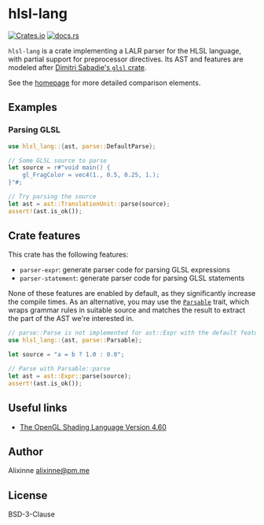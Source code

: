# hlsl-lang

[![Crates.io](https://img.shields.io/crates/v/hlsl-lang)](https://crates.io/crates/hlsl-lang)
[![docs.rs](https://img.shields.io/docsrs/hlsl-lang)](https://docs.rs/hlsl-lang/)

`hlsl-lang` is a crate implementing a LALR parser for the HLSL language,
with partial support for preprocessor directives. Its AST and features are
modeled after [Dimitri Sabadie's `glsl` crate](https://github.com/phaazon/glsl).

See the [homepage](https://github.com/alixinne/hlsl-lang) for more detailed comparison
elements.

## Examples

### Parsing GLSL

```rust
use hlsl_lang::{ast, parse::DefaultParse};

// Some GLSL source to parse
let source = r#"void main() {
    gl_FragColor = vec4(1., 0.5, 0.25, 1.);
}"#;

// Try parsing the source
let ast = ast::TranslationUnit::parse(source);
assert!(ast.is_ok());
```

## Crate features

This crate has the following features:
- `parser-expr`: generate parser code for parsing GLSL expressions
- `parser-statement`: generate parser code for parsing GLSL statements

None of these features are enabled by default, as they significantly increase the compile
times. As an alternative, you may use the [`Parsable`](crate::parse::Parsable) trait, which
wraps grammar rules in suitable source and matches the result to extract the part of the AST
we're interested in.

```rust
// parse::Parse is not implemented for ast::Expr with the default features
use hlsl_lang::{ast, parse::Parsable};

let source = "a = b ? 1.0 : 0.0";

// Parse with Parsable::parse
let ast = ast::Expr::parse(source);
assert!(ast.is_ok());
```

## Useful links

- [The OpenGL Shading Language Version 4.60](https://www.khronos.org/registry/OpenGL/specs/gl/GLSLangSpec.4.60.pdf)

## Author

Alixinne <alixinne@pm.me>

## License

BSD-3-Clause
